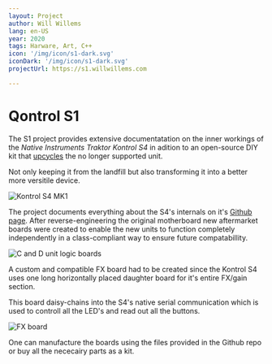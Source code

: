 ```yaml
---
layout: Project
author: Will Willems
lang: en-US
year: 2020
tags: Harware, Art, C++
icon: '/img/icon/s1-dark.svg'
iconDark: '/img/icon/s1-dark.svg'
projectUrl: https://s1.willwillems.com

---
```


# Qontrol S1

The S1 project provides extensive documentatation on the inner workings of the *Native Instruments Traktor Kontrol S4* in adition to an open-source DIY kit that [upcycles](https://www.merriam-webster.com/dictionary/upcycle) the no longer supported unit.

Not only keeping it from the landfill but also transforming it into a better more versitile device.

![Kontrol S4 MK1](https://djworx.com/wp-content/uploads/2020/05/native-instruments-kontrol-s4_6459357253_o-scaled.jpg)

The project documents everything about the S4's internals on it's [Github page](https://github.com/NickolasBoyer/KontrolS1). After reverse-engineering the original motherboard new aftermarket boards were created to enable the new units to function completely independently in a class-compliant way to ensure future compatabillity.

![C and D unit logic boards](https://i.imgur.com/cFN0tMS.jpg)

A custom and compatible FX board had to be created since the Kontrol S4 uses one long horizontally placed daughter board for it's entire FX/gain section.

This board daisy-chains into the S4's native serial communication which is used to controll all the LED's and read out all the buttons.

![FX board](https://i.imgur.com/KMjDjyH.jpg)

One can manufacture the boards using the files provided in the Github repo or buy all the nececairy parts as a kit.